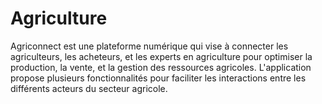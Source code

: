 # Agriculture
Agriconnect est une plateforme numérique qui vise à connecter les agriculteurs, les acheteurs, et les experts en agriculture pour optimiser la production, la vente, et la gestion des ressources agricoles. L'application propose plusieurs fonctionnalités pour faciliter les interactions entre les différents acteurs du secteur agricole.
